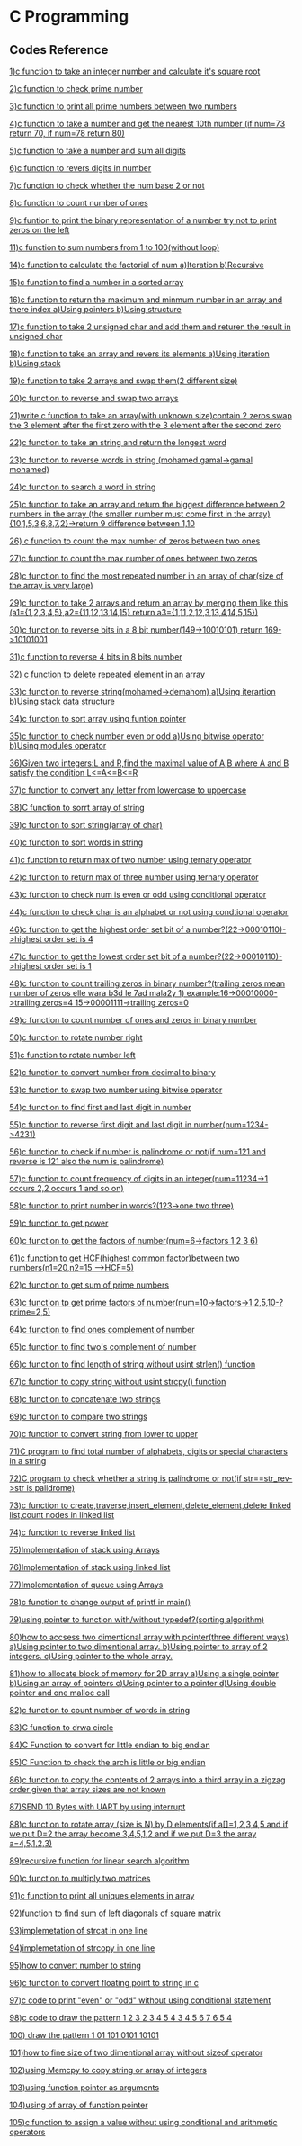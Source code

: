 #       C Programming
##      Codes Reference

[1)c function to take an integer number and calculate it's square root](main_1.c)

[2)c function to check prime number](main_2.c)

[3)c function to print all prime numbers between two numbers](main_3.c)

[4)c function to take a number and get the nearest 10th number (if num=73 return 70, if num=78 return 80)](main_4.c)

[5)c function to take a number and sum all digits](main_5.c)

[6)c function to revers digits in number](main_6.c)

[7)c function to check whether the num base 2 or not](main_7.c)

[8)c function to count number of ones](main_8.c)

[9)c funtion to print the binary representation of a number try not to print zeros on the left](main_9.c)

[11)c function to sum numbers from 1 to 100(without loop)](main_11.c)

[14)c function to calculate the factorial of num
      a)Iteration
      b)Recursive](main_14.c)

[15)c function to find a number in a sorted array](main_15.c)

[16)c function to return the maximum and minmum number in an array and there index
      a)Using pointers
      b)Using structure](main_16.c)

[17)c function to take 2 unsigned char and add them and returen the result in unsigned char](main_17.c)

[18)c function to take an array and revers its elements
      a)Using iteration
      b)Using stack](main_18.c)

[19)c function to take 2 arrays and swap them(2 different size)](main_19.c)

[20)c function to reverse and swap two arrays](main_20.c)

[21)write c function to take an array(with unknown size)contain 2 zeros swap the 3 element after the 
     first zero with the 3 element after the second zero](main_21.c)

[22)c function to take an string and return the longest word](main_22.c)

[23)c function to reverse words in string (mohamed gamal->gamal mohamed)](main_23.c)

[24)c function to search a word in string](main_24.c)

[25)c function to take an array and return the biggest difference between 2 numbers in the array
      (the smaller number must come first in the array) {10,1,5,3,6,8,7,2}->return 9 difference between 1,10](main_25.c)

[26) c function to count the max number of zeros between two ones](main_26.c)

[27)c function to count the max number of ones between two zeros](main_27.c)

[28)c function to find the most repeated number in an array of char(size of the array is very large)](main_28.c)

[29)c function to take 2 arrays and return an array by merging them like this
      (a1={1,2,3,4,5},a2={11,12,13,14,15} return a3={1,11,2,12,3,13,4,14,5,15})](main_29.c)

[30)c function to reverse bits in a 8 bit number(149->10010101) return 169->10101001](main_30.c)

[31)c function to reverse 4 bits in 8 bits number](main_31.c)

[32) c function to delete repeated element in an array](main_32.c)

[33)c function to reverse string(mohamed->demahom)
      a)Using iterartion
      b)Using stack data structure](main_33.c)

[34)c function to sort array using funtion pointer](main_34.c)

[35)c function to check number even or odd
      a)Using bitwise operator
      b)Using modules operator](main_35.c)

[36)Given two integers:L and R,find the maximal value of A,B where A and B satisfy the condition L<=A<=B<=R](main_36.c)

[37)c function to convert any letter from lowercase to uppercase](main_37.c)

[38)C function to sorrt array of string](main_38.c)

[39)c function to sort string(array of char)](main_39.c)

[40)c function to sort words in string](main_40.c)

[41)c function to return max of two number using ternary operator](main_41.c)

[42)c function to return max of three number using ternary operator](main_42.c)

[43)c function to check num is even or odd using conditional operator](main_43.c)

[44)c function to check char is an alphabet or not using condtional operator](main_44.c)

[46)c function to get the highest order set bit of a number?(22->00010110)->highest order set is 4](main_46.c)

[47)c function to get the lowest order set bit of a number?(22->00010110)->highest order set is 1](main_47.c)

[48)c function to count trailing zeros in binary number?(trailing zeros mean number of zeros elle wara b3d le 7ad mala2y 1)
      example:16->00010000->trailing zeros=4      15->00001111->trailing zeros=0](main_48.c)

[49)c function to count number of ones and zeros in binary number](main_49.c)

[50)c function to rotate number right](main_50.c)

[51)c function to rotate number left](main_51.c)

[52)c function to convert number from decimal to binary](main_52.c)

[53)c function to swap two number using bitwise operator](main_53.c)

[54)c function to find first and last digit in number](main_54.c)

[55)c function to reverse first digit and last digit in number(num=1234->4231)](main_55.c)

[56)c function to check if number is palindrome or not(if num=121 and reverse is 121 also the num is palindrome)](main_56.c)

[57)c function to count frequency of digits in an integer(num=11234->1 occurs 2,2 occurs 1 and so on)](main_57.c)

[58)c function to print number in words?(123->one two three)](main_58.c)

[59)c function to get power](main_59.c)

[60)c function to get the factors of number(num=6->factors 1 2 3 6)](main_60.c)

[61)c function to get HCF(highest common factor)between two numbers(n1=20,n2=15 -->HCF=5)](main_61.c)

[62)c function to get sum of prime numbers](main_62.c)

[63)c function tp get prime factors of number(num=10->factors->1,2,5,10-?prime=2,5)](main_63.c)

[64)c function to find ones complement of number](main_64.c)

[65)c function to find two's complement of number](main_65.c)

[66)c function to find length of string without usint strlen() function](main_66.c)

[67)c function to  copy string without usint strcpy() function](main_67.c)

[68)c function to concatenate two strings](main_68.c)

[69)c function to compare two strings](main_69.c)

[70)c function to convert string from lower to upper](main_70.c)

[71)C program to find total number of alphabets, digits or special characters in a string](main_71.c)

[72)C program to check whether a string is palindrome or not(if str==str_rev->str is palidrome)](main_72.c)

[73)c function to create,traverse,insert_element,delete_element,delete linked list,count nodes in linked list](main_73.c)

[74)c function to reverse linked list](main_74.c)

[75)Implementation of stack using Arrays](main_75.c)

[76)Implementation of stack using linked list](main_76.c)

[77)Implementation of queue using Arrays](main_77.c)

[78)c function to change output of printf in main()](main_78.c)

[79)using pointer to function with/without typedef?(sorting algorithm)](main_79.c)

[80)how to accsess two dimentional array with pointer(three different ways)
    a)Using pointer to two dimentional array.
    b)Using pointer to array of 2 integers.
    c)Using pointer to the whole array.](main_80.c)

[81)how to allocate block of memory for 2D array
    a)Using a single pointer
    b)Using an array of pointers
    c)Using pointer to a pointer
    d)Using double pointer and one malloc call](main_81.c)

[82)c function to count number of words in string](main_82.c)

[83)C function to drwa circle](main_83.c)

[84)C Function to convert for little endian to big endian](main_84.c)

[85)C Function to check the arch is little or big endian](main_85.c)

[86)c function to copy the contents of 2 arrays into a third array in a zigzag order 
     given that array sizes are not known](main_86.c)

[87)SEND 10 Bytes with UART by using interrupt](main_87.c)

[88)c function to rotate array (size is N) by D elements(if a[]=1,2,3,4,5 and if we put D=2 
     the array become 3,4,5,1,2 and if we put D=3 the array a=4,5,1,2,3)](main_88.c)

[89)recursive function for linear search algorithm](main_89.c)

[90)c function to multiply two matrices](main_90.c)

[91)c function to print all uniques elements in array](main_91.c)

[92)function to find sum of left diagonals of square matrix](main_92.c)

[93)implemetation of strcat in one line](main_93.c)

[94)implemetation of strcopy in one line](main_94.c)  

[95)how to convert number to string](main_95.c)

[96)c function to convert floating point to string in c](main_96.c)

[97)c code to print "even" or "odd" without using conditional statement](main_97.c)

[98)c code to draw the pattern
          1
        2 3 2
      3 4 5 4 3
    4 5 6 7 6 5 4](main_98.c)

[100) draw the pattern
     1
     01
     101
     0101
     10101](main_100.c)

[101)how to fine size of two dimentional array without sizeof operator](main_101.c)

[102)using Memcpy to copy string or array of integers](main_102.c)

[103)using function pointer as arguments](main_103.c)

[104)using of array of function pointer](main_104.c)

[105)c function to assign a value without using conditional and arithmetic operators](main_105.c)

